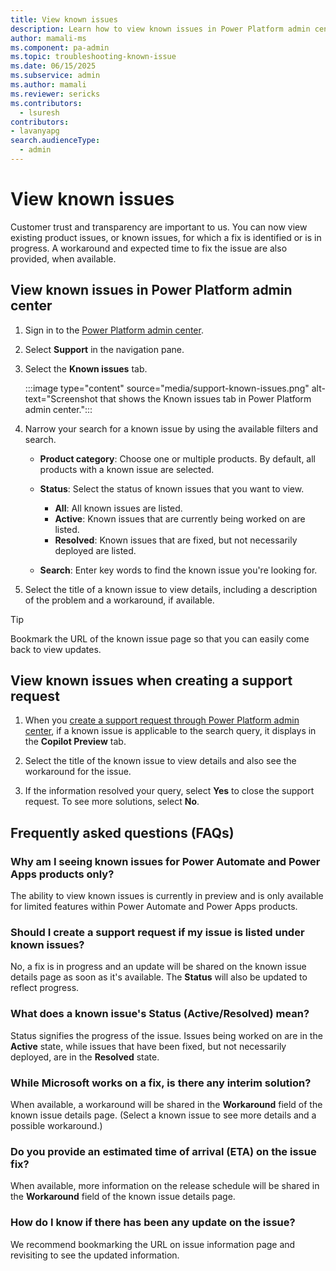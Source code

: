 ```yaml
---
title: View known issues
description: Learn how to view known issues in Power Platform admin center.
author: mamali-ms 
ms.component: pa-admin
ms.topic: troubleshooting-known-issue
ms.date: 06/15/2025
ms.subservice: admin
ms.author: mamali 
ms.reviewer: sericks
ms.contributors:
  - lsuresh
contributors:
- lavanyapg
search.audienceType: 
  - admin
---
```

# View known issues

Customer trust and transparency are important to us. You can now view existing product issues, or known issues, for which a fix is identified or is in progress. A workaround and expected time to fix the issue are also provided, when available.  

## View known issues in Power Platform admin center  
  
1. Sign in to the [Power Platform admin center](https://admin.powerplatform.microsoft.com/).
1. Select **Support** in the navigation pane.
1. Select the **Known issues** tab.

     :::image type="content" source="media/support-known-issues.png" alt-text="Screenshot that shows the Known issues tab in Power Platform admin center.":::


1. Narrow your search for a known issue by using the available filters and search.

    - **Product category**: Choose one or multiple products. By default, all products with a known issue are selected.
    - **Status**: Select the status of known issues that you want to view.
         
        - **All**: All known issues are listed.
        - **Active**: Known issues that are currently being worked on are listed.
        - **Resolved**: Known issues that are fixed, but not necessarily deployed are listed.

    - **Search**: Enter key words to find the known issue you're looking for.
    
1. Select the title of a known issue to view details, including a description of the problem and a workaround, if available.

> [!Tip]
> Bookmark the URL of the known issue page so that you can easily come back to view updates.

## View known issues when creating a support request

1. When you [create a support request through Power Platform admin center](get-help-support.md#view-solutions-or-create-a-support-request-using-the-support-agent-preview), if a known issue is applicable to the search query, it displays in the **Copilot Preview** tab.

1. Select the title of the known issue to view details and also see the workaround for the issue.
     
1. If the information resolved your query, select **Yes** to close the support request. To see more solutions, select **No**.

## Frequently asked questions (FAQs)

### Why am I seeing known issues for Power Automate and Power Apps products only?

The ability to view known issues is currently in preview and is only available for limited features within Power Automate and Power Apps products.
 
### Should I create a support request if my issue is listed under known issues?

No, a fix is in progress and an update will be shared on the known issue details page as soon as it's available. The **Status** will also be updated to reflect progress.

### What does a known issue's Status (Active/Resolved) mean?

Status signifies the progress of the issue. Issues being worked on are in the **Active** state, while issues that have been fixed, but not necessarily deployed, are in the **Resolved** state.

### While Microsoft works on a fix, is there any interim solution?

When available, a workaround will be shared in the **Workaround** field of the known issue details page. (Select a known issue to see more details and a possible workaround.)

### Do you provide an estimated time of arrival (ETA) on the issue fix?

When available, more information on the release schedule will be shared in the **Workaround** field of the known issue details page.

### How do I know if there has been any update on the issue?

We recommend bookmarking the URL on issue information page and revisiting to see the updated information.

